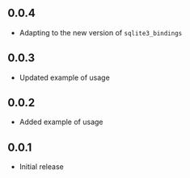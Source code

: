 ## 0.0.4

- Adapting to the new version of `sqlite3_bindings`

## 0.0.3

- Updated example of usage

## 0.0.2

- Added example of usage

## 0.0.1

- Initial release

